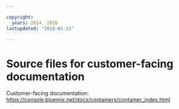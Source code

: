 ```yaml
---

copyright:
  years: 2014, 2018
lastupdated: "2018-05-11"

---
```



# Source files for customer-facing documentation

Customer-facing documentation: https://console.bluemix.net/docs/containers/container_index.html



